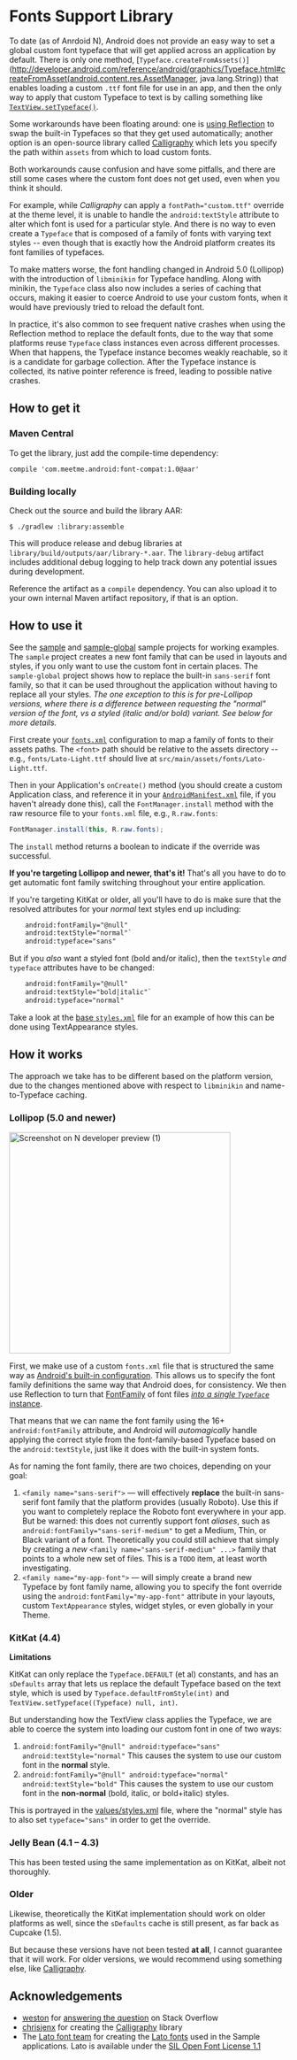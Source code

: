 # Fonts Support Library

To date (as of Anrdoid N), Android does not provide an easy way to set a global
custom font typeface that will get applied across an application by default.
There is only one method, [`Typeface.createFromAssets()`](http://developer.android.com/reference/android/graphics/Typeface.html#createFromAsset(android.content.res.AssetManager, java.lang.String))
that enables loading a custom `.ttf` font file for use in an app, and then the
only way to apply that custom Typeface to text is by calling something like
[`TextView.setTypeface()`](http://developer.android.com/reference/android/widget/TextView.html#setTypeface(android.graphics.Typeface)).

Some workarounds have been floating around:  one is [using Reflection](http://stackoverflow.com/questions/2711858/is-it-possible-to-set-font-for-entire-application/16883281#16883281)
to swap the built-in Typefaces so that they get used automatically; another
option is an open-source library called [Calligraphy](https://github.com/chrisjenx/Calligraphy)
which lets you specify the path within `assets` from which to load custom fonts.

Both workarounds cause confusion and have some pitfalls, and there are still
some cases where the custom font does not get used, even when you think it
should.

For example, while _Calligraphy_ can apply a `fontPath="custom.ttf"` override
at the theme level, it is unable to handle the `android:textStyle` attribute
to alter which font is used for a particular style. And there is no way to
even create a `Typeface` that is composed of a family of fonts with varying
text styles -- even though that is exactly how the Android platform creates
its font families of typefaces.

To make matters worse, the font handling changed in Android 5.0 (Lollipop) with
the introduction of `libminikin` for Typeface handling. Along with minikin,
the `Typeface` class also now includes a series of caching that occurs, making
it easier to coerce Android to use your custom fonts, when it would have
previously tried to reload the default font.

In practice, it's also common to see frequent native crashes when using the
Reflection method to replace the default fonts, due to the way that some
platforms reuse `Typeface` class instances even across different processes.
When that happens, the Typeface instance becomes weakly reachable, so it is a
candidate for garbage collection. After the Typeface instance is collected,
its native pointer reference is freed, leading to possible native crashes.

## How to get it

### Maven Central

To get the library, just add the compile-time dependency:

    compile 'com.meetme.android:font-compat:1.0@aar'

### Building locally

Check out the source and build the library AAR:

    $ ./gradlew :library:assemble

This will produce release and debug libraries at `library/build/outputs/aar/library-*.aar`.
The `library-debug` artifact includes additional debug logging to help track
down any potential issues during development.

Reference the artifact as a `compile` dependency. You can also upload it to
your own internal Maven artifact repository, if that is an option.

## How to use it

See the [sample](sample) and [sample-global](sample-global) sample projects
for working examples. The `sample` project creates a new font family that can
be used in layouts and styles, if you only want to use the custom font in
certain places. The `sample-global` project shows how to replace the built-in
`sans-serif` font family, so that it can be used throughout the application
without having to replace all your styles.  _The one exception to this is for
pre-Lollipop versions, where there is a difference between requesting the
"normal" version of the font, vs a styled (italic and/or bold) variant. See
below for more details._

First create your [`fonts.xml`](sample/src/main/res/raw-v21/fonts.xml)
configuration to map a family of fonts to their assets paths. The `<font>`
path should be relative to the assets directory -- e.g., `fonts/Lato-Light.ttf`
should live at `src/main/assets/fonts/Lato-Light.ttf`.

Then in your Application's `onCreate()` method (you should create a custom
Application class, and reference it in your [`AndroidManifest.xml`](sample/src/main/AndroidManifest.xml)
file, if you haven't already done this), call the `FontManager.install` method
with the raw resource file to your `fonts.xml` file, e.g., `R.raw.fonts`:

```java
FontManager.install(this, R.raw.fonts);
```

The `install` method returns a boolean to indicate if the override was
successful.

**If you're targeting Lollipop and newer, that's it!** That's all you have to do
to get automatic font family switching throughout your entire application.

If you're targeting KitKat or older, all you'll have to do is make sure that
the resolved attributes for your *normal* text styles end up including:

```xml
    android:fontFamily="@null"
    android:textStyle="normal"`
    android:typeface="sans"
```

But if you *also* want a styled font (bold and/or italic), then the `textStyle`
_and_ `typeface` attributes have to be changed:

```xml
    android:fontFamily="@null"
    android:textStyle="bold|italic"`
    android:typeface="normal"
```

Take a look at the [base `styles.xml`](sample/src/main/res/values/styles.xml#L35-L67)
file for an example of how this can be done using TextAppearance styles.

## How it works

The approach we take has to be different based on the platform version, due
to the changes mentioned above with respect to `libminikin` and name-to-Typeface
caching.

### Lollipop (5.0 and newer)

<img src="screenshots/device-2016-03-25-104015.png" width="400" alt="Screenshot on N developer preview (1)" />

First, we make use of a custom `fonts.xml` file that is structured the same way
as [Android's built-in configuration](https://github.com/android/platform_frameworks_base/blob/master/data/fonts/fonts.xml).
This allows us to specify the font family definitions the same way that Android
does, for consistency. We then use Reflection to turn that 
[FontFamily](https://github.com/android/platform_frameworks_base/blob/master/graphics/java/android/graphics/FontFamily.java)
of font files [_into a single `Typeface`_ instance](https://github.com/android/platform_frameworks_base/blob/master/graphics/java/android/graphics/Typeface.java#L220-L232).

That means that we can name the font family using the 16+ `android:fontFamily`
attribute, and Android will _automagically_ handle applying the correct style
from the font-family-based Typeface based on the `android:textStyle`, just like
it does with the built-in system fonts.

As for naming the font family, there are two choices, depending on your goal:

1. `<family name="sans-serif">` — will effectively **replace** the built-in
sans-serif font family that the platform provides (usually Roboto). Use this
if you want to completely replace the Roboto font everywhere in your app.
But be warned: this does not currently support font _aliases_, such as
`android:fontFamily="sans-serif-medium"` to get a Medium, Thin, or Black
variant of a font. Theoretically you could still achieve that simply by
creating a _new_ `<family name="sans-serif-medium" ...>` family that points
to a whole new set of <font> files. This is a `TODO` item, at least worth
investigating.
2. `<family name="my-app-font">` — will simply create a brand new Typeface by
font family name, allowing you to specify the font override using the
`android:fontFamily="my-app-font"` attribute in your layouts, custom
`TextAppearance` styles, widget styles, or even globally in your Theme.

### KitKat (4.4)

**Limitations**

KitKat can only replace the `Typeface.DEFAULT` (et al) constants, and has an
`sDefaults` array that lets us replace the default Typeface based on the text
style, which is used by `Typeface.defaultFromStyle(int)` and
`TextView.setTypeface((Typeface) null, int)`.

But understanding how the TextView class applies the Typeface, we are able to
coerce the system into loading our custom font in one of two ways:

1. `android:fontFamily="@null" android:typeface="sans" android:textStyle="normal"`
This causes the system to use our custom font in the **normal** style.
2. `android:fontFamily="@null" android:typeface="normal" android:textStyle="bold"`
This causes the system to use our custom font in the **non-normal** (bold,
italic, or bold+italic) styles.

This is portrayed in the [values/styles.xml](sample/src/main/res/values/styles.xml#L42)
file, where the "normal" style has to also set `typeface="sans"` in order to
get the override.

### Jelly Bean (4.1 – 4.3)

This has been tested using the same implementation as on KitKat, albeit not
thoroughly.

### Older

Likewise, theoretically the KitKat implementation should work on older
platforms as well, since the `sDefaults` cache is still present, as far back
as Cupcake (1.5).

But because these versions have not been tested **at all**, I cannot guarantee
that it will work. For older versions, we would recommend using something
else, like [Calligraphy](https://github.com/chrisjenx/Calligraphy).

## Acknowledgements

* [weston](http://stackoverflow.com/users/360211/weston) for
  [answering the question](http://stackoverflow.com/a/16883281/231078) on Stack Overflow
* [chrisjenx](https://github.com/chrisjenx) for creating the
  [Calligraphy](https://github.com/chrisjenx/Calligraphy) library
* The [Lato font team](http://www.latofonts.com/team/) for creating the [Lato fonts](http://www.latofonts.com/lato-free-fonts/)
  used in the Sample applications. Lato is available under the [SIL Open Font License 1.1](http://scripts.sil.org/OFL)
